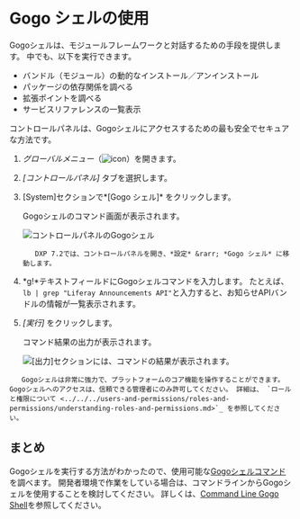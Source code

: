 # Gogo シェルの使用

Gogoシェルは、モジュールフレームワークと対話するための手段を提供します。 中でも、以下を実行できます。

  - バンドル（モジュール）の動的なインストール／アンインストール
  - パッケージの依存関係を調べる
  - 拡張ポイントを調べる
  - サービスリファレンスの一覧表示

コントロールパネルは、Gogoシェルにアクセスするための最も安全でセキュアな方法です。

1.  *グローバルメニュー*（![icon](../../images/icon-applications-menu.png)）を開きます。

2.  *[コントロールパネル]* タブを選択します。

3.  [System]セクションで*[Gogo シェル]* をクリックします。

    Gogoシェルのコマンド画面が表示されます。

    ![コントロールパネルのGogoシェル](./using-the-gogo-shell/images/02.png)

    ``` note::
       DXP 7.2では、コントロールパネルを開き、*設定* &rarr; *Gogo シェル* に移動します。
    ```

4.  *g\!*テキストフィールドにGogoシェルコマンドを入力します。 たとえば、`lb | grep "Liferay Announcements API"`と入力すると、お知らせAPIバンドルの情報が一覧表示されます。

5.  *[実行]* をクリックします。

    コマンド結果の出力が表示されます。

    ![[出力]セクションには、コマンドの結果が表示されます。](./using-the-gogo-shell/images/03.png)

<!-- end list -->

``` warning::
   Gogoシェルは非常に強力で、プラットフォームのコア機能を操作することができます。 Gogoシェルへのアクセスは、信頼できる管理者にのみ許可してください。 詳細は、 `ロールと権限について <../../../users-and-permissions/roles-and-permissions/understanding-roles-and-permissions.md>`_ を参照してください。
```

## まとめ

Gogoシェルを実行する方法がわかったので、使用可能な[Gogoシェルコマンド](./using-the-gogo-shell/gogo-shell-commands.md)を調べます。 開発者環境で作業をしている場合は、コマンドラインからGogoシェルを使用することを検討してください。 詳しくは、[Command Line Gogo Shell](./using-the-gogo-shell/command-line-gogo-shell.md)を参照してください。
